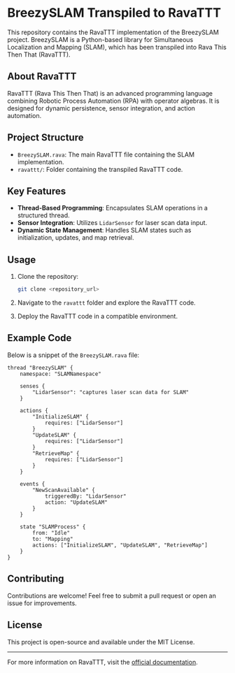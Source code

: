 
# BreezySLAM Transpiled to RavaTTT

This repository contains the RavaTTT implementation of the BreezySLAM project. BreezySLAM is a Python-based library for Simultaneous Localization and Mapping (SLAM), which has been transpiled into Rava This Then That (RavaTTT).

## About RavaTTT

RavaTTT (Rava This Then That) is an advanced programming language combining Robotic Process Automation (RPA) with operator algebras. It is designed for dynamic persistence, sensor integration, and action automation.

## Project Structure

- `BreezySLAM.rava`: The main RavaTTT file containing the SLAM implementation.
- `ravattt/`: Folder containing the transpiled RavaTTT code.

## Key Features

- **Thread-Based Programming**: Encapsulates SLAM operations in a structured thread.
- **Sensor Integration**: Utilizes `LidarSensor` for laser scan data input.
- **Dynamic State Management**: Handles SLAM states such as initialization, updates, and map retrieval.

## Usage

1. Clone the repository:
   ```bash
   git clone <repository_url>
   ```

2. Navigate to the `ravattt` folder and explore the RavaTTT code.

3. Deploy the RavaTTT code in a compatible environment.

## Example Code

Below is a snippet of the `BreezySLAM.rava` file:

```rava
thread "BreezySLAM" {
    namespace: "SLAMNamespace"

    senses {
        "LidarSensor": "captures laser scan data for SLAM"
    }

    actions {
        "InitializeSLAM" {
            requires: ["LidarSensor"]
        }
        "UpdateSLAM" {
            requires: ["LidarSensor"]
        }
        "RetrieveMap" {
            requires: ["LidarSensor"]
        }
    }

    events {
        "NewScanAvailable" {
            triggeredBy: "LidarSensor"
            action: "UpdateSLAM"
        }
    }

    state "SLAMProcess" {
        from: "Idle"
        to: "Mapping"
        actions: ["InitializeSLAM", "UpdateSLAM", "RetrieveMap"]
    }
}
```

## Contributing

Contributions are welcome! Feel free to submit a pull request or open an issue for improvements.

## License

This project is open-source and available under the MIT License.

---

For more information on RavaTTT, visit the [official documentation](#).